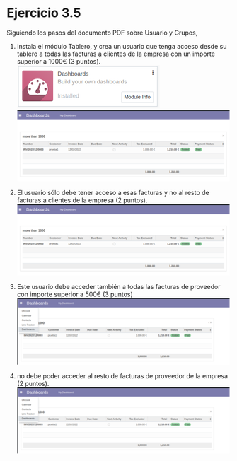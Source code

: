 # Ejercicio 3.5
Siguiendo los pasos del documento PDF sobre Usuario y Grupos, 

1. instala el módulo Tablero, y crea un usuario que tenga acceso desde su tablero a todas las facturas a clientes de la empresa con un importe superior a 1000€ (3 puntos).
![](./assets/3-5-1.png)
![](./assets/3-5-2.png)

2. El usuario sólo debe tener acceso a esas facturas  y no al resto de facturas a clientes de la empresa (2 puntos).
![](./assets/3-5-2.png)
3. Este usuario debe acceder también a todas las facturas de proveedor con importe superior a 500€ (3 puntos)
![](./assets/3-5-3.png)
4. no debe poder acceder al resto de facturas de proveedor de la empresa (2 puntos).
![](./assets/3-5-3.png)
